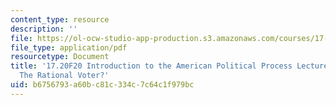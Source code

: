```yaml
---
content_type: resource
description: ''
file: https://ol-ocw-studio-app-production.s3.amazonaws.com/courses/17-20-introduction-to-the-american-political-process-fall-2020/b6756793a60bc81c334c7c64c1f979bc_MIT17_20F20_lec15.pdf
file_type: application/pdf
resourcetype: Document
title: '17.20F20 Introduction to the American Political Process Lecture Slides 15:
  The Rational Voter?'
uid: b6756793-a60b-c81c-334c-7c64c1f979bc
---
```


